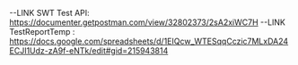 --LINK SWT Test API: 
https://documenter.getpostman.com/view/32802373/2sA2xiWC7H
--LINK TestReportTemp : 
https://docs.google.com/spreadsheets/d/1EIQcw_WTESqqCczic7MLxDA24ECJI1Udz-zA9f-eNTk/edit#gid=215943814
